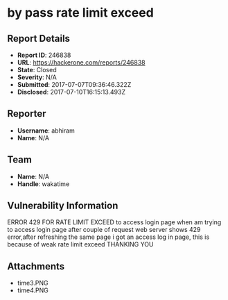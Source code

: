 # by pass rate limit exceed 

## Report Details
- **Report ID**: 246838
- **URL**: https://hackerone.com/reports/246838
- **State**: Closed
- **Severity**: N/A
- **Submitted**: 2017-07-07T09:36:46.322Z
- **Disclosed**: 2017-07-10T16:15:13.493Z

## Reporter
- **Username**: abhiram
- **Name**: N/A

## Team
- **Name**: N/A
- **Handle**: wakatime

## Vulnerability Information
ERROR 429 FOR RATE LIMIT EXCEED to access login page
when am trying to access  login page after couple of request web server shows 429 error,after refreshing the same page i got an access log in page, this is because of weak rate limit exceed
THANKING YOU 


## Attachments
- time3.PNG
- time4.PNG

